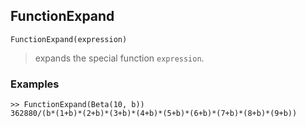 ## FunctionExpand

```
FunctionExpand(expression) 
```

> expands the special function `expression`.

### Examples

```  
>> FunctionExpand(Beta(10, b))
362880/(b*(1+b)*(2+b)*(3+b)*(4+b)*(5+b)*(6+b)*(7+b)*(8+b)*(9+b))
```
